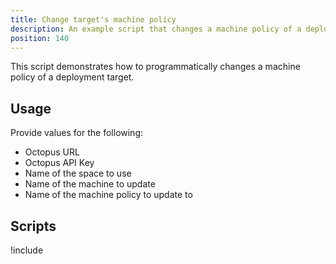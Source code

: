 ```yaml
---
title: Change target's machine policy
description: An example script that changes a machine policy of a deployment target.
position: 140
---
```


This script demonstrates how to programmatically changes a machine policy of a deployment target.

## Usage

Provide values for the following:

- Octopus URL
- Octopus API Key
- Name of the space to use
- Name of the machine to update
- Name of the machine policy to update to

## Scripts

!include <change-machine-machinepolicy-scripts>
